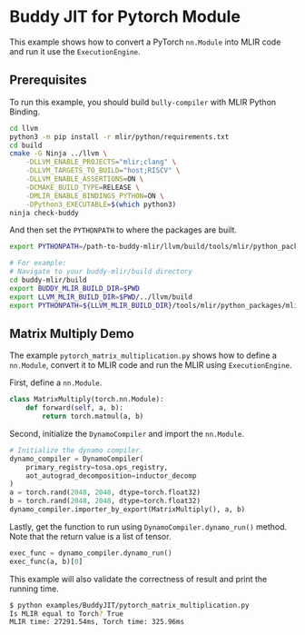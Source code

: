 # Buddy JIT for Pytorch Module

This example shows how to convert a PyTorch `nn.Module` into MLIR code
and run it use the `ExecutionEngine`.

## Prerequisites

To run this example, you should build `bully-compiler` with MLIR Python Binding.

```bash
cd llvm
python3 -m pip install -r mlir/python/requirements.txt
cd build
cmake -G Ninja ../llvm \
    -DLLVM_ENABLE_PROJECTS="mlir;clang" \
    -DLLVM_TARGETS_TO_BUILD="host;RISCV" \
    -DLLVM_ENABLE_ASSERTIONS=ON \
    -DCMAKE_BUILD_TYPE=RELEASE \
    -DMLIR_ENABLE_BINDINGS_PYTHON=ON \
    -DPython3_EXECUTABLE=$(which python3)
ninja check-buddy
```

And then set the `PYTHONPATH` to where the packages are built.

```bash
export PYTHONPATH=/path-to-buddy-mlir/llvm/build/tools/mlir/python_packages/mlir_core:/path-to-buddy-mlir/build/python_packages:${PYTHONPATH}

# For example:
# Navigate to your buddy-mlir/build directory
cd buddy-mlir/build
export BUDDY_MLIR_BUILD_DIR=$PWD
export LLVM_MLIR_BUILD_DIR=$PWD/../llvm/build
export PYTHONPATH=${LLVM_MLIR_BUILD_DIR}/tools/mlir/python_packages/mlir_core:${BUDDY_MLIR_BUILD_DIR}/python_packages:${PYTHONPATH}
```

## Matrix Multiply Demo

The example `pytorch_matrix_multiplication.py` shows how to define a `nn.Module`,
convert it to MLIR code and run the MLIR using `ExecutionEngine`.

First, define a `nn.Module`.

```python
class MatrixMultiply(torch.nn.Module):
    def forward(self, a, b):
        return torch.matmul(a, b)
```

Second, initialize the `DynamoCompiler` and import the `nn.Module`.

```python
# Initialize the dynamo compiler.
dynamo_compiler = DynamoCompiler(
    primary_registry=tosa.ops_registry,
    aot_autograd_decomposition=inductor_decomp
)
a = torch.rand(2048, 2048, dtype=torch.float32)
b = torch.rand(2048, 2048, dtype=torch.float32)
dynamo_compiler.importer_by_export(MatrixMultiply(), a, b)
```

Lastly, get the function to run using `DynamoCompiler.dynamo_run()` method. Note that the return value is a list of
tensor.

```python
exec_func = dynamo_compiler.dynamo_run()
exec_func(a, b)[0]
```
This example will also validate the correctness of result and print the running time.

```bash
$ python examples/BuddyJIT/pytorch_matrix_multiplication.py
Is MLIR equal to Torch? True
MLIR time: 27291.54ms, Torch time: 325.96ms
```